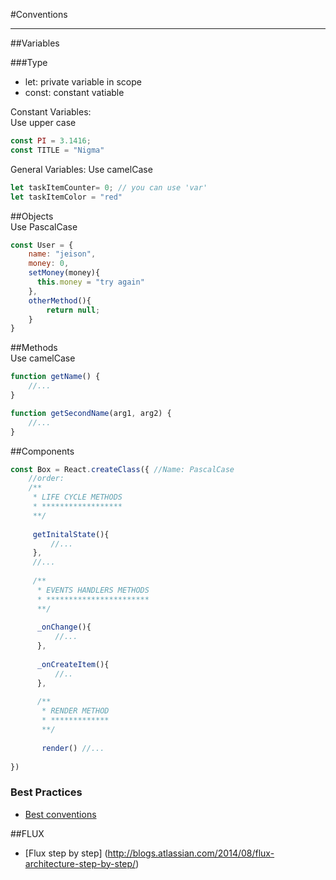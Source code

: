
#Conventions
***
##Variables

###Type
* let: private variable in scope
* const: constant vatiable

Constant Variables:<br />
Use upper case
```javascript
const PI = 3.1416;  
const TITLE = "Nigma" 
```

General Variables:
Use camelCase
```javascript
let taskItemCounter= 0; // you can use 'var'  
let taskItemColor = "red" 
```

##Objects
<br />
Use PascalCase
```javascript
const User = {
    name: "jeison",
    money: 0,
    setMoney(money){
      this.money = "try again"  
    },
    otherMethod(){
        return null;
    }
}
```


##Methods
<br />
Use camelCase
```javascript
function getName() {
    //...
}

function getSecondName(arg1, arg2) {
    //...
}
```

##Components

```javascript
const Box = React.createClass({ //Name: PascalCase
    //order: 
    /**
     * LIFE CYCLE METHODS
     * ******************
     **/
     
     getInitalState(){
         //...
     }, 
     //...
     
     /**
      * EVENTS HANDLERS METHODS
      * ***********************
      **/
      
      _onChange(){
          //...
      },
      
      _onCreateItem(){
          //..
      },
      
      /**
       * RENDER METHOD
       * *************
       **/
       
       render() //...
       
})
```

### Best Practices 
* [Best conventions](https://web-design-weekly.com/2015/01/29/opinionated-guide-react-js-best-practices-conventions/)


##FLUX

* [Flux step by step] (http://blogs.atlassian.com/2014/08/flux-architecture-step-by-step/)
